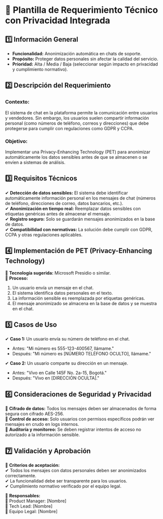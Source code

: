# 📌 Plantilla de Requerimiento Técnico con Privacidad Integrada

## 1️⃣ Información General
- **Funcionalidad:** Anonimización automática en chats de soporte.
- **Propósito:** Proteger datos personales sin afectar la calidad del servicio.
- **Prioridad:** Alta / Media / Baja (seleccionar según impacto en privacidad y cumplimiento normativo).

## 2️⃣ Descripción del Requerimiento
### **Contexto:**
El sistema de chat en la plataforma permite la comunicación entre usuarios y vendedores. Sin embargo, los usuarios suelen compartir información personal (como números de teléfono, correos y direcciones) que debe protegerse para cumplir con regulaciones como GDPR y CCPA.

### **Objetivo:**
Implementar una Privacy-Enhancing Technology (PET) para anonimizar automáticamente los datos sensibles antes de que se almacenen o se envíen a sistemas de análisis.

## 3️⃣ Requisitos Técnicos
✔ **Detección de datos sensibles:** El sistema debe identificar automáticamente información personal en los mensajes de chat (números de teléfono, direcciones de correo, datos bancarios, etc.).  
✔ **Anonimización en tiempo real:** Reemplazar datos sensibles con etiquetas genéricas antes de almacenar el mensaje.  
✔ **Registro seguro:** Solo se guardarán mensajes anonimizados en la base de datos.  
✔ **Compatibilidad con normativas:** La solución debe cumplir con GDPR, CCPA y otras regulaciones aplicables.  

## 4️⃣ Implementación de PET (Privacy-Enhancing Technology)
📌 **Tecnología sugerida:** Microsoft Presidio o similar.  
📌 **Proceso:**  
1. Un usuario envía un mensaje en el chat.  
2. El sistema identifica datos personales en el texto.  
3. La información sensible es reemplazada por etiquetas genéricas.  
4. El mensaje anonimizado se almacena en la base de datos y se muestra en el chat.  

## 5️⃣ Casos de Uso
✔ **Caso 1:** Un usuario envía su número de teléfono en el chat.  
   - Antes: "Mi número es 555-123-400567, llámame."  
   - Después: "Mi número es [NÚMERO TELÉFONO OCULTO], llámame."  

✔ **Caso 2:** Un usuario comparte su dirección en un mensaje.  
   - Antes: "Vivo en Calle 145F No. 2a-15, Bogotá."  
   - Después: "Vivo en [DIRECCIÓN OCULTA]."  

## 6️⃣ Consideraciones de Seguridad y Privacidad
📌 **Cifrado de datos:** Todos los mensajes deben ser almacenados de forma segura con cifrado AES-256.  
📌 **Control de acceso:** Solo usuarios con permisos específicos podrán ver mensajes en crudo en logs internos.  
📌 **Auditoría y monitoreo:** Se deben registrar intentos de acceso no autorizado a la información sensible.  

## 7️⃣ Validación y Aprobación
📌 **Criterios de aceptación:**  
✔ Todos los mensajes con datos personales deben ser anonimizados correctamente.  
✔ La funcionalidad debe ser transparente para los usuarios.  
✔ Cumplimiento normativo verificado por el equipo legal.  

📌 **Responsables:**  
🔹 Product Manager: [Nombre]  
🔹 Tech Lead: [Nombre]  
🔹 Equipo Legal: [Nombre]  
